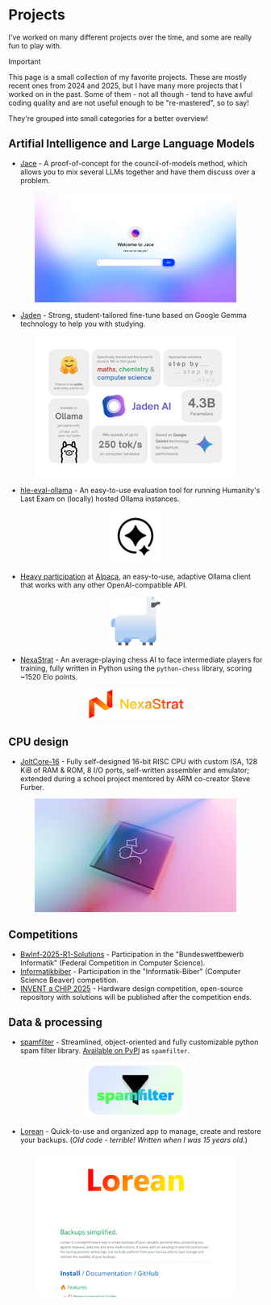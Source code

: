 # Projects

I've worked on many different projects over the time, and some are really fun to play with.

> [!IMPORTANT]
>
> This page is a small collection of my favorite projects. These are mostly recent ones from 2024 and 2025, but I have many more projects that I worked on in the past. Some of them - not all though - tend to have awful coding quality and are not useful enough to be "re-mastered", so to say!

They're grouped into small categories for a better overview!

## Artifial Intelligence and Large Language Models

- [Jace](https://github.com/mags0ft/Jace) - A proof-of-concept for the council-of-models method, which allows you to mix several LLMs together and have them discuss over a problem.
<p align="center">
  <img src="../images/jace.png" alt="Main menu of Jace" width="400">
</p>

- [Jaden](https://ollama.com/jace-ai/jaden) - Strong, student-tailored fine-tune based on Google Gemma technology to help you with studying.
<p align="center">
  <img src="../images/jaden.png" alt="Promotional image of Jaden" width="400">
</p>

- [hle-eval-ollama](https://github.com/mags0ft/hle-eval-ollama) - An easy-to-use evaluation tool for running Humanity's Last Exam on (locally) hosted Ollama instances.
<p align="center">
  <img src="../images/hle-eval-ollama.png" alt="Icon for Humanity's Last Exam" width="100">
</p>

- [Heavy participation](./Contributions.md) at [Alpaca](https://github.com/jeffser/Alpaca), an easy-to-use, adaptive Ollama client that works with any other OpenAI-compatible API.
<p align="center">
  <img src="../images/Jeffser-Alpaca.svg" alt="Icon for @Jeffser's Alpaca project, where I participate in" width="100">
</p>

- [NexaStrat](https://lichess.org/@/NexaStrat) - An average-playing chess AI to face intermediate players for training, fully written in Python using the `python-chess` library, scoring ~1520 Elo points.
<p align="center">
  <img src="../images/NexaStrat.png" alt="Logo of the NexaStrat chess engine" width="200">
</p>

## CPU design

- [JoltCore-16](https://github.com/mags0ft/JoltCore-16) - Fully self-designed 16-bit RISC CPU with custom ISA, 128 KiB of RAM & ROM, 8 I/O ports, self-written assembler and emulator; extended during a school project mentored by ARM co-creator Steve Furber.
<p align="center">
  <img src="../images/JoltCore-16.png" alt="Render of the JoltCore-16 CPU" width="400">
</p>

## Competitions

- [BwInf-2025-R1-Solutions](https://github.com/mags0ft/BwInf-2025-R1-Solutions) - Participation in the "Bundeswettbewerb Informatik" (Federal Competition in Computer Science).
- [Informatikbiber](https://bwinf.de/biber/) - Participation in the "Informatik-Biber" (Computer Science Beaver) competition.
- [INVENT a CHIP 2025](https://www.invent-a-chip.de/invent-a-chip) - Hardware design competition, open-source repository with solutions will be published after the competition ends.

## Data & processing

- [spamfilter](https://github.com/mags0ft/spamfilter) - Streamlined, object-oriented and fully customizable python spam filter library. [Available on PyPI](https://pypi.org/project/spamfilter/) as `spamfilter`.
<p align="center">
  <img src="../images/spamfilter.png" alt="Project badge for the spamfilter python library" width="200">
</p>

- [Lorean](https://github.com/mags0ft/Lorean) - Quick-to-use and organized app to manage, create and restore your backups. (_Old code - terrible! Written when I was 15 years old._)
<p align="center">
  <img src="../images/Lorean.png" alt="GitHub page of the Lorean backup software project" width="400">
</p>
